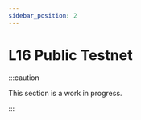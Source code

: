 ```yaml
---
sidebar_position: 2
---
```


# L16 Public Testnet

:::caution

This section is a work in progress.

:::